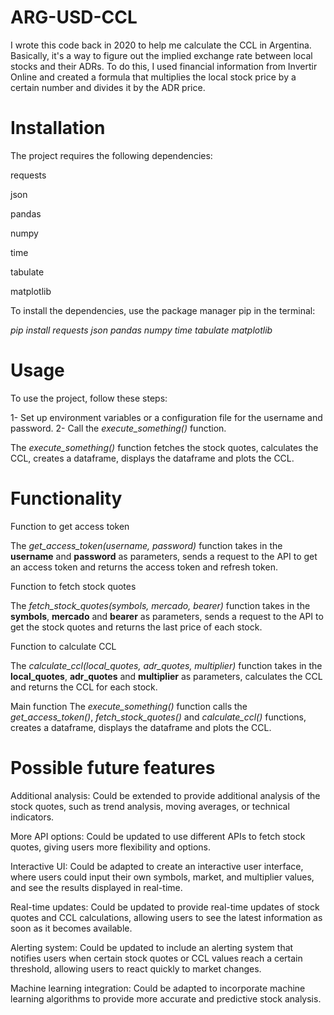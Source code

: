 # ARG-USD-CCL

I wrote this code back in 2020 to help me calculate the CCL in Argentina. Basically, it's a way to figure out the implied exchange rate between local stocks and their ADRs. To do this, I used financial information from Invertir Online and created a formula that multiplies the local stock price by a certain number and divides it by the ADR price.

# Installation

The project requires the following dependencies:

requests

json

pandas

numpy

time

tabulate

matplotlib

To install the dependencies, use the package manager pip in the terminal:

*_pip install requests json pandas numpy time tabulate matplotlib_*

# Usage

To use the project, follow these steps:

1- Set up environment variables or a configuration file for the username and password.
2- Call the _execute_something()_ function.

The _execute_something()_ function fetches the stock quotes, calculates the CCL, creates a dataframe, displays the dataframe and plots the CCL.

# Functionality

Function to get access token

The _get_access_token(username, password)_ function takes in the **username** and **password** as parameters, sends a request to the API to get an access token and returns the access token and refresh token.

Function to fetch stock quotes

The _fetch_stock_quotes(symbols, mercado, bearer)_ function takes in the **symbols**, **mercado** and **bearer** as parameters, sends a request to the API to get the stock quotes and returns the last price of each stock.

Function to calculate CCL

The _calculate_ccl(local_quotes, adr_quotes, multiplier)_ function takes in the **local_quotes**, **adr_quotes** and **multiplier** as parameters, calculates the CCL and returns the CCL for each stock.

Main function
The _execute_something()_ function calls the _get_access_token()_, _fetch_stock_quotes()_ and _calculate_ccl()_ functions, creates a dataframe, displays the dataframe and plots the CCL.

# Possible future features

Additional analysis: Could be extended to provide additional analysis of the stock quotes, such as trend analysis, moving averages, or technical indicators.

More API options: Could be updated to use different APIs to fetch stock quotes, giving users more flexibility and options.

Interactive UI: Could be adapted to create an interactive user interface, where users could input their own symbols, market, and multiplier values, and see the results displayed in real-time.

Real-time updates: Could be updated to provide real-time updates of stock quotes and CCL calculations, allowing users to see the latest information as soon as it becomes available.

Alerting system: Could be updated to include an alerting system that notifies users when certain stock quotes or CCL values reach a certain threshold, allowing users to react quickly to market changes.

Machine learning integration: Could be adapted to incorporate machine learning algorithms to provide more accurate and predictive stock analysis.
